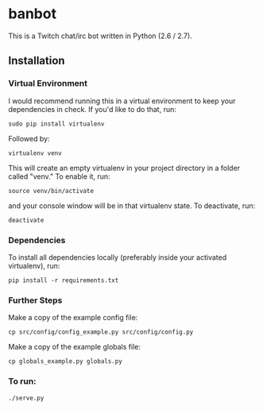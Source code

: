 # banbot

This is a Twitch chat/irc bot written in Python (2.6 / 2.7).

## Installation

### Virtual Environment

I would recommend running this in a virtual environment to keep your
dependencies in check. If you'd like to do that, run:

`sudo pip install virtualenv`

Followed by:

`virtualenv venv`

This will create an empty virtualenv in your project directory in a folder
called "venv." To enable it, run:

`source venv/bin/activate`

and your console window will be in that virtualenv state. To deactivate, run:

`deactivate`

### Dependencies

To install all dependencies locally (preferably inside your activated
virtualenv), run:

`pip install -r requirements.txt`

### Further Steps

Make a copy of the example config file:

`cp src/config/config_example.py src/config/config.py`

Make a copy of the example globals file:

`cp globals_example.py globals.py`

### To run:

`./serve.py`
